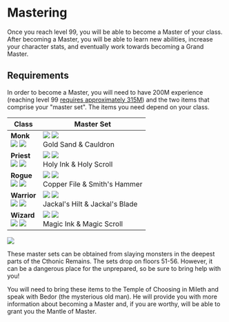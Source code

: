 # Mastering

Once you reach level 99, you will be able to become a Master of your class. After becoming a Master, you will be able to learn new abilities, increase your character stats, and eventually work towards becoming a Grand Master.

## Requirements

In order to become a Master, you will need to have 200M experience (reaching level 99 [requires approximately 315M](../../hunting/#experience-needed)) and the two items that comprise your "master set". The items you need depend on your class.

| **Class** | **Master Set** |
| - | - |
| **Monk** <br> <img src="../../images/sprites/male_monk.png"/> <img src="../../images/sprites/female_monk.png"/> | <img src="../../images/sprites/sand.png"/> <img src="../../images/sprites/cauldron.png"/> <br> Gold Sand & Cauldron |
| **Priest** <br> <img src="../../images/sprites/male_priest.png"/> <img src="../../images/sprites/female_priest.png"/> | <img src="../../images/sprites/ink.png"/> <img src="../../images/sprites/scroll.png"/> <br>Holy Ink & Holy Scroll |
| **Rogue** <br> <img src="../../images/sprites/male_rogue.png"/> <img src="../../images/sprites/female_rogue.png"/> | <img src="../../images/sprites/file.png"/> <img src="../../images/sprites/hammer.png"/> <br>Copper File & Smith's Hammer |
| **Warrior** <br> <img src="../../images/sprites/male_warrior.png"/> <img src="../../images/sprites/female_warrior.png"/> | <img src="../../images/sprites/broken_hilt.png"/> <img src="../../images/sprites/broken_sword.png"/> <br>Jackal's Hilt & Jackal's Blade |
| **Wizard** <br> <img src="../../images/sprites/male_wizard.png"/> <img src="../../images/sprites/female_wizard.png"/> | <img src="../../images/sprites/ink.png"/> <img src="../../images/sprites/scroll2.png"/> <br>Magic Ink & Magic Scroll |

<img src="../../images/sprites/bone_dragon.png"/>

These master sets can be obtained from slaying monsters in the deepest parts of the Cthonic Remains. The sets drop on floors 51-56. However, it can be a dangerous place for the unprepared, so be sure to bring help with you!

You will need to bring these items to the Temple of Choosing in Mileth and speak with Bedor (the mysterious old man). He will provide you with more information about becoming a Master and, if you are worthy, will be able to grant you the Mantle of Master.

